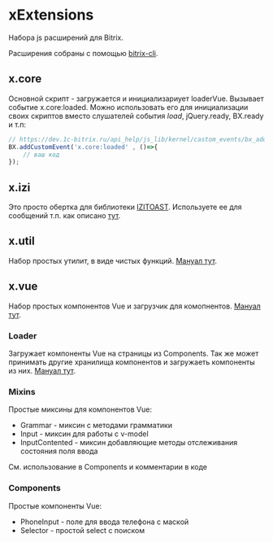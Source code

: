 # xExtensions

Набора js расширений для Bitrix.

Расширения собраны с помощью [bitrix-cli](https://dev.1c-bitrix.ru/learning/course/index.php?COURSE_ID=43&LESSON_ID=12435).

## x.core

Основной скрипт - загружается и инициализариует loaderVue. Вызывает событие x.core:loaded. Можно использовать  его для инициализации своих скриптов вместо слушателей события *load*, jQuery.ready, BX.ready и т.п:
```js
// https://dev.1c-bitrix.ru/api_help/js_lib/kernel/castom_events/bx_addcustomevent.php
BX.addCustomEvent('x.core:loaded' , ()=>{
    // ваш код
});
```

## x.izi

Это просто обертка для библиотеки [IZITOAST](https://izitoast.marcelodolza.com/). Используете ее для сообщений т.п. как описано [тут](./izi/README.md).

## x.util

Набор простых утилит, в виде чистых функций. [Мануал тут](./util/README.md). 

## x.vue

Набор простых компонентов Vue и загрузчик для комопнентов. [Мануал тут](./vue/README.md). 

### Loader

Загружает компоненты Vue на страницы из Components. Так же может принимать другие хранилища компонентов и загружаеть компоненты из них. [Мануал тут](./vue/loader/README.md).

### Mixins

Простые миксины для компонентов Vue:

- Grammar - миксин с методами грамматики
- Input - миксин для работы с v-model
- InputContented - миксин добавляющие методы отслеживания состояния поля ввода

См. использование в Components и комментарии в коде

### Components

Простые компоненты Vue:

- PhoneInput - поле для ввода телефона с маской
- Selector - простой select с поиском